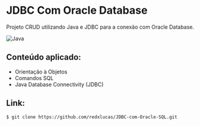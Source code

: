 # JDBC Com Oracle Database
Projeto CRUD utilizando Java e JDBC para a conexão com Oracle Database.

![Java](https://img.shields.io/badge/Java-ED8B00?style=for-the-badge&logo=openjdk&logoColor=white)

## Conteúdo aplicado:
- Orientação à Objetos
- Comandos SQL
- Java Database Connectivity (JDBC)

## Link:

```
$ git clone https://github.com/redxlucas/JDBC-com-Oracle-SQL.git
```
